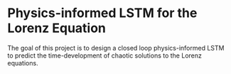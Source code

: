 # Physics-informed LSTM for the Lorenz Equation

The goal of this project is to design a closed loop physics-informed LSTM to predict the time-development of chaotic solutions to the Lorenz equations.
